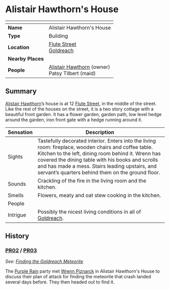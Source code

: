 # Alistair Hawthorn's House

| []() | |
| --- | --- |
| **Name** | Alistair Hawthorn's House |
| **Type** | Building |
| **Location** | [Flute Street](flute-street.md)<br />[Goldreach](../README.md) |
| **Nearby Places** | |
| **People** | [Alistair Hawthorn](../../../../../people/alistair-hawthorn.md) (owner)<br />Patsy Tilbert (maid) |

## Summary

[Alistair Hawthorn](../../../../../people/alistair-hawthorn.md)’s house is at 12 [Flute Street](flute-street.md), in the middle of the street. Like the rest of the houses on the street, it is a two story cottage with a beautiful front garden. It has a flower garden, garden path, low level hedge around the garden, iron front gate with a hedge running around it.

| Sensation | Description |
| ---- | --- |
| Sights | Tastefully decorated interior. Enters into the living room: fireplace, wooden chairs and coffee table. Kitchen to the left, dining room behind it. Wrenn has covered the dining table with his books and scrolls and has made a mess. Stairs leading upstairs, and servant’s quarters behind them on the ground floor. |
| Sounds | Crackling of the fire in the living room and the kitchen. |
| Smells | Flowers, meaty and oat stew cooking in the kitchen. |
| People | |
| Intrigue | Possibly the nicest living conditions in all of [Goldreach](../README.md). |

## History

### [PR02](../../../../../../campaigns/purple-rain/sessions.md/PR02.md) / [PR03](../../../../../../campaigns/purple-rain/sessions.md/PR03.md)

*See: [Finding the Goldreach Meteorite](../../../../../../campaigns/purple-rain/storylines.md/finding-the-goldreach-meteorite.md)*

The [Purple Rain](../../../../../../campaigns/purple-rain/purple-rain.md) party met [Wrenn Piznarck](../../../../../people/wrenn-piznarck.md) in Alistair Hawthorn's House to discuss their plan of attack for finding the meteorite that crash landed several days before. They then headed out to find it.

